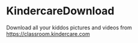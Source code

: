 # KindercareDownload
Download all your kiddos pictures and videos from https://classroom.kindercare.com
